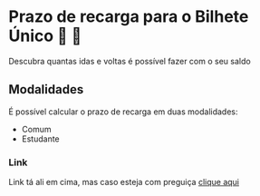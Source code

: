 # Prazo de recarga para o Bilhete Único :station: :money_with_wings:
Descubra quantas idas e voltas é possível fazer com o seu saldo 

## Modalidades
É possível calcular o prazo de recarga em duas modalidades:
- Comum
- Estudante

### Link 
Link tá ali em cima, mas caso esteja com preguiça [clique aqui](https://carolinamoraes.github.io/prazo-recarga-bilhete-unico/)
